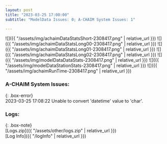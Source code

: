 ```yaml
---
layout: post
title: "2023-03-25 17:00:00"
subtitle: "ModelData Issues: 0; A-CHAIM System Issues: 1"

---
```


![]({{ "/assets/img/achaimDataStatsShort-2308417.png" | relative_url }})
![]({{ "/assets/img/achaimDataStatsLong00-2308417.png" | relative_url }})
![]({{ "/assets/img/achaimDataStatsLong01-2308417.png" | relative_url }})
![]({{ "/assets/img/achaimDataStatsLong02-2308417.png" | relative_url }})
![]({{ "/assets/img/modelDataDataStats-2308417.png" | relative_url }})
![]({{ "/assets/img/modelDataStationStats-2308417.png" | relative_url }})
![]({{ "/assets/img/achaimRunTime-2308417.png" | relative_url }})



### A-CHAIM System Issues:  
  
{: .box-error}  
2023-03-25 17:08:22 Unable to convert 'datetime' value to 'char'.  

### Logs:  
  
{: .box-note}  
[Logs.zip]({{ "/assets/other/logs.zip" | relative_url }})  
[Log Info]({{ "/logInfo" | relative_url }})  
